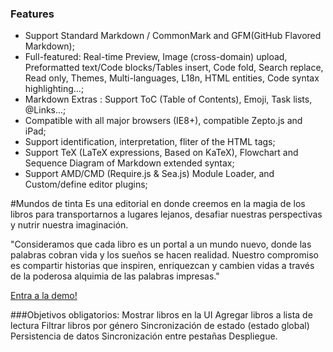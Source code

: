 ### Features

- Support Standard Markdown / CommonMark and GFM(GitHub Flavored Markdown);
- Full-featured: Real-time Preview, Image (cross-domain) upload, Preformatted text/Code blocks/Tables insert, Code fold, Search replace, Read only, Themes, Multi-languages, L18n, HTML entities, Code syntax highlighting...;
- Markdown Extras : Support ToC (Table of Contents), Emoji, Task lists, @Links...;
- Compatible with all major browsers (IE8+), compatible Zepto.js and iPad;
- Support identification, interpretation, fliter of the HTML tags;
- Support TeX (LaTeX expressions, Based on KaTeX), Flowchart and Sequence Diagram of Markdown extended syntax;
- Support AMD/CMD (Require.js & Sea.js) Module Loader, and Custom/define editor plugins;

#Mundos de tinta
Es una editorial en donde creemos en la magia de los libros para transportarnos a lugares lejanos, desafiar nuestras perspectivas y nutrir nuestra imaginación.

"Consideramos que cada libro es un portal a un mundo nuevo, donde las palabras cobran vida y los sueños se hacen realidad. Nuestro compromiso es compartir historias que inspiren, enriquezcan y cambien vidas a través de la poderosa alquimia de las palabras impresas."




[Entra a la demo!](http://localhost/)


###Objetivos obligatorios:
 Mostrar libros en la UI
 Agregar libros a lista de lectura
 Filtrar libros por género
 Sincronización de estado (estado global)
 Persistencia de datos
 Sincronización entre pestañas
 Despliegue.


